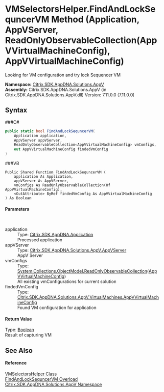 # VMSelectorsHelper.FindAndLockSequncerVM Method (Application, AppVServer, ReadOnlyObservableCollection(AppVVirtualMachineConfig), AppVVirtualMachineConfig)
 

Looking for VM configuration and try lock Sequencer VM

**Namespace:**&nbsp;<a href="N_Citrix_SDK_AppDNA_Solutions_AppV">Citrix.SDK.AppDNA.Solutions.AppV</a><br />**Assembly:**&nbsp;Citrix.SDK.AppDNA.Solutions.AppV (in Citrix.SDK.AppDNA.Solutions.AppV.dll) Version: 7.11.0.0 (7.11.0.0)

## Syntax

###C#
```csharp
public static bool FindAndLockSequncerVM(
	Application application,
	AppVServer appVServer,
	ReadOnlyObservableCollection<AppVVirtualMachineConfig> vmConfigs,
	out AppVVirtualMachineConfig findedVmConfig
)
```

###VB
```vbnet
Public Shared Function FindAndLockSequncerVM ( 
	application As Application,
	appVServer As AppVServer,
	vmConfigs As ReadOnlyObservableCollection(Of AppVVirtualMachineConfig),
	<OutAttribute> ByRef findedVmConfig As AppVVirtualMachineConfig
) As Boolean
```


#### Parameters
&nbsp;<dl><dt>application</dt><dd>Type: <a href="T_Citrix_SDK_AppDNA_Application">Citrix.SDK.AppDNA.Application</a><br />Processed application</dd><dt>appVServer</dt><dd>Type: <a href="T_Citrix_SDK_AppDNA_Solutions_AppV_AppVServer">Citrix.SDK.AppDNA.Solutions.AppV.AppVServer</a><br />AppV Server</dd><dt>vmConfigs</dt><dd>Type: <a href="http://msdn2.microsoft.com/en-us/library/ms668620" target="_blank">System.Collections.ObjectModel.ReadOnlyObservableCollection</a>(<a href="T_Citrix_SDK_AppDNA_Solutions_AppV_VirtualMachines_AppVVirtualMachineConfig">AppVVirtualMachineConfig</a>)<br />All existing vmConfigurations for current solution</dd><dt>findedVmConfig</dt><dd>Type: <a href="T_Citrix_SDK_AppDNA_Solutions_AppV_VirtualMachines_AppVVirtualMachineConfig">Citrix.SDK.AppDNA.Solutions.AppV.VirtualMachines.AppVVirtualMachineConfig</a><br />Found VM configuration for application</dd></dl>

#### Return Value
Type: <a href="http://msdn2.microsoft.com/en-us/library/a28wyd50" target="_blank">Boolean</a><br />Result of capturing VM

## See Also


#### Reference
<a href="T_Citrix_SDK_AppDNA_Solutions_AppV_VMSelectorsHelper">VMSelectorsHelper Class</a><br /><a href="Overload_Citrix_SDK_AppDNA_Solutions_AppV_VMSelectorsHelper_FindAndLockSequncerVM">FindAndLockSequncerVM Overload</a><br /><a href="N_Citrix_SDK_AppDNA_Solutions_AppV">Citrix.SDK.AppDNA.Solutions.AppV Namespace</a><br />